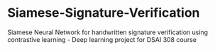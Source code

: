 # Siamese-Signature-Verification
Siamese Neural Network for handwritten signature verification using contrastive learning - Deep learning project for DSAI 308 course

